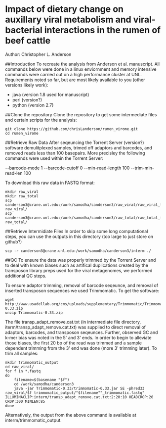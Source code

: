 Impact of dietary change on auxillary viral metabolism and viral-bacterial interactions in the rumen of beef cattle
===============
Author: Christopher L. Anderson


##Introduction
To recreate the analysis from Anderson et al. manuscript.  All commands below were done in a linux enviornment and memory intensive commands were carried out on a high performance cluster at UNL.  Requirements noted so far, but are most likely available to you (other versions likely work):

* java (version 1.8 used for manuscript)
* perl (version?)
* python (version 2.7)

##Clone the repository
Clone the repository to get some intermediate files and certain scripts for the analysis:


    git clone https://github.com/chrisLanderson/rumen_virome.git
    cd rumen_virome

##Retrieve Raw Data
After seqeuncing the Torrent Server (version?) software demulitplexed samples, trimed off adaptors and barcodes, and removed reads less than 100 basepairs. More precisley the following commands were used within the Torrent Server:

--barcode-mode 1 --barcode-cutoff 0 --min-read-length 100 --trim-min-read-len 100


To download this raw data in FASTQ format:

    mkdir raw_viral
    mkdir raw_total
    scp canderson3@crane.unl.edu:/work/samodha/canderson3/raw_viral/raw_viral_fastq.tgz raw_viral/
    scp canderson3@crane.unl.edu:/work/samodha/canderson3/raw_total/raw_total_fastq.tgz raw_total/

##Retrieve Intermidiate Files
In order to skip some long computational steps, you can use the outputs in this directory (too large to just store on github?)

    scp -r canderson3@crane.unl.edu:/work/samodha/canderson3/interm ./

##QC
To ensure the data was properly trimmed by the Torrent Server and to deal with known biases such as artifical duplications created by the transposon library preps used for the viral metagenomes, we performed additional QC steps.

To ensure adaptor trimming, removal of barcode seqeunce, and removal of inserted transposon sequences we used Trimmomatic.  To get the software:

    wget http://www.usadellab.org/cms/uploads/supplementary/Trimmomatic/Trimmomatic-0.33.zip
    unzip Trimmomatic-0.33.zip 

The file transp_adapt_remove.cat.txt (in intermediate file directory, iterm/transp_adapt_remove.cat.txt) was supplied to direct removal of adaptors, barcodes, and transposon seqeunces. Further, observed GC and k-mer bias was noted in the 5' and 3' ends.  In order to begin to alleviate those biases, the first 20 bp of the read was trimmed and a sample dependent trimming from the 3' end was done (more 3' trimming later).  To trim all samples:

    mkdir trimmomatic_output
    cd raw_viral/
    for f in *.fastq
    do
        filename=$(basename "$f")
        cd /work/samodha/canderson3
        java -jar Trimmomatic-0.33/trimmomatic-0.33.jar SE -phred33 raw_viral/$f trimmomatic_output/"$filename""_trimmomatic.fastq" ILLUMINACLIP:interm/transp_adapt_remove.cat.txt:2:20:10 HEADCROP:20 CROP:300 MINLEN:85
    done

Alternatively, the output from the above command is available at interm/trimmomatic_output.





